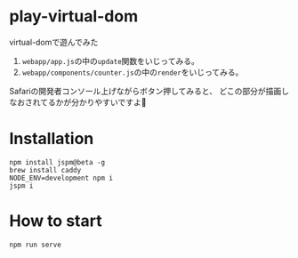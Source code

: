 # play-virtual-dom
virtual-domで遊んでみた

1. `webapp/app.js`の中の`update`関数をいじってみる。
2. `webapp/components/counter.js`の中の`render`をいじってみる。

Safariの開発者コンソール上げながらボタン押してみると、
どこの部分が描画しなおされてるかが分かりやすいですよ💓

# Installation
```
npm install jspm@beta -g
brew install caddy
NODE_ENV=development npm i
jspm i
```

# How to start
```
npm run serve
```